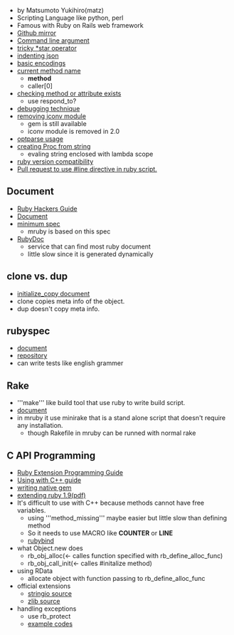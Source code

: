 * by Matsumoto Yukihiro(matz)
* Scripting Language like python, perl
* Famous with Ruby on Rails web framework
* [Github mirror](https://github.com/ruby/ruby)
* [Command line argument](http://ruby.about.com/od/rubyfeatures/a/argv.htm)
* [tricky *star operator](http://d.hatena.ne.jp/kitokitoki/20110228/p1)
* [indenting json](http://ideone.com/ccifmd)
* [basic encodings](http://blog.grayproductions.net/articles/ruby_19s_three_default_encodings)
* [current method name](http://stackoverflow.com/questions/199527/get-the-name-of-the-currently-executing-method-in-ruby)
  * __method__
  * caller[0]
* [checking method or attribute exists](http://d.hatena.ne.jp/conceal-rs/20071109/1194589419)
  * use respond_to?
* [debugging technique](http://secondlife.hatenablog.jp/entry/20061010/1160453355)
* [removing iconv module](http://d.hatena.ne.jp/takehikom/20130224/1361711345)
  * gem is still available
  * iconv module is removed in 2.0
* [optparse usage](http://d.hatena.ne.jp/kk_Ataka/20111221/1324477125)
* [creating Proc from string](http://stackoverflow.com/questions/2459170/create-a-ruby-proc-from-a-string)
  * evaling string enclosed with lambda scope
* [ruby version compatibility](http://www.ownway.info/Ruby/index.php?version)
* [Pull request to use #line directive in ruby script.](https://github.com/ruby/ruby/pull/543)

## Document
* [Ruby Hackers Guide](http://i.loveruby.net/ja/rhg/book/)
* [Document](http://www.ruby-doc.org/)
* [minimum spec](http://www.ipa.go.jp/files/000011432.pdf)
  * mruby is based on this spec
* [RubyDoc](http://www.rubydoc.info/)
  * service that can find most ruby document
  * little slow since it is generated dynamically

## clone vs. dup
* [initialize_copy document](http://doc.ruby-lang.org/ja/2.0.0/method/Object/i/initialize_copy.html)
* clone copies meta info of the object.
* dup doesn't copy meta info.

## rubyspec
* [document](http://rubyspec.org/)
* [repository](https://github.com/rubyspec/rubyspec/)
* can write tests like english grammer

## Rake
* '''make''' like build tool that use ruby to write build script.
* [document](http://rake.rubyforge.org/doc/rakefile_rdoc.html)
* in mruby it use minirake that is a stand alone script that doesn't require any installation.
  * though Rakefile in mruby can be runned with normal rake

## C API Programming
* [Ruby Extension Programming Guide](http://i.loveruby.net/w/RubyExtensionProgrammingGuide.html)
* [Using with C++ guide](http://funktor.org/programming/cpp/embedding-ruby)
* [writing native gem](http://patshaughnessy.net/2011/10/31/dont-be-terrified-of-building-native-extensions)
* [extending ruby 1.9(pdf)](http://media.pragprog.com/titles/ruby3/ext_ruby.pdf)
* It's difficult to use with C++ because methods cannot have free variables.
  * using '''method_missing''' maybe easier but little slow than defining method
  * So it needs to use MACRO like __COUNTER__ or __LINE__
  * [rubybind](http://sourceforge.net/projects/rubybind/)
* what Object.new does
  * rb_obj_alloc(<- calles function specified with rb_define_alloc_func)
  * rb_obj_call_init(<- calles #initalize method)
* using RData
  * allocate object with function passing to rb_define_alloc_func
* official extensions
  * [stringio source](https://github.com/ruby/ruby/tree/trunk/ext/stringio)
  * [zlib source](https://github.com/ruby/ruby/tree/trunk/ext/zlib)
* handling exceptions
  * use rb_protect
  * [example codes](http://clalance.blogspot.jp/2011/01/writing-ruby-extensions-in-c-part-5.html)